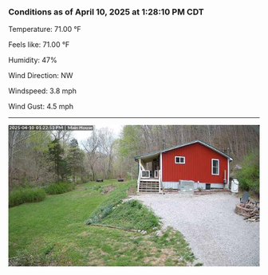 ### Conditions as of April 10, 2025 at 1:28:10 PM CDT 

Temperature: 71.00 &deg;F

Feels like: 71.00 &deg;F

Humidity: 47%

Wind Direction: NW

Windspeed: 3.8 mph

Wind Gust: 4.5 mph

---

<img src="./images/latest.jpeg"/>

